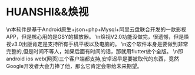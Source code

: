 # HUANSHI&&焕视
\n本软件是基于Android原生+json+php+Mysql+阿里云盘联合开发的一款影视APP，但是核心用的是GSY的播放器。
\n焕视V2.0功能没做完，很遗憾，但是焕视v3.0出版肯定是支持所有手机平板以及电脑的。
\n这个软件本身是要做到非常完整的,但是时间不等人，如果后面有时间的话，那就用flutter做个全版。
\n即android ios web(网页)三个客户端都支持,安卓迟早是要被取代的东西，竟然Google开发者大会力捧了他，那么它肯定会带给未来期望。
